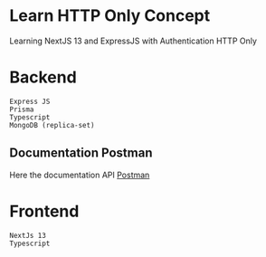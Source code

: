 # Learn HTTP Only Concept

Learning NextJS 13 and ExpressJS with Authentication HTTP Only


# Backend
    Express JS
    Prisma
    Typescript
    MongoDB (replica-set)

## Documentation Postman
Here the documentation API [Postman](https://documenter.getpostman.com/view/12456808/2s8YmSrg8f)


# Frontend 
    NextJs 13
    Typescript